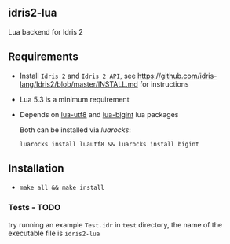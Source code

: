 ## idris2-lua
Lua backend for Idris 2

## Requirements
- Install `Idris 2` and `Idris 2 API`, see https://github.com/idris-lang/Idris2/blob/master/INSTALL.md for instructions
- Lua 5.3 is a minimum requirement
- Depends on [lua-utf8](https://github.com/starwing/luautf8.git) and [lua-bigint](https://github.com/JorjBauer/lua-bigint.git)
  lua packages
  
  Both can be installed via *luarocks*:
  
  `luarocks install luautf8 && luarocks install bigint`
## Installation
 - `make all && make install`
### Tests - TODO

try running an example `Test.idr` in `test` directory,
the name of the executable file is `idris2-lua`
